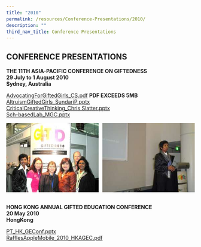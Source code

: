 ```yaml
---
title: "2010"
permalink: /resources/Conference-Presentations/2010/
description: ""
third_nav_title: Conference Presentations
---
```

## CONFERENCE PRESENTATIONS

**THE 11TH ASIA-PACIFIC CONFERENCE ON GIFTEDNESS**<br>
**29 July to 1 August 2010**<br>
**Sydney, Australia**

[AdvocatingForGiftedGirls\_CS.pdf](https://www.rgs.edu.sg/qql/slot/u554/Resources/Conference%20Proceedings/2010/AdvocatingForGiftedGirls_CS.pdf) **PDF EXCEEDS 5MB**<br>
[AltruismGiftedGirls\_SundariP.pptx](https://www.rgs.edu.sg/qql/slot/u554/Resources/Conference%20Proceedings/2010/AltruismGiftedGirls_SundariP.pptx)<br>
[CriticalCreativeThinking\_Chris Slatter.pptx](https://www.rgs.edu.sg/qql/slot/u554/Resources/Conference%20Proceedings/2010/CriticalCreativeThinking_Chris%20Slatter.pptx)<br>
[Sch-basedLab\_MGC.pptx](https://www.rgs.edu.sg/qql/slot/u554/Resources/Conference%20Proceedings/2010/Sch-basedLab_MGC.pptx)

<img src="/images/20101.jpg" style="width:49%" align=left>
<img src="/images/20102.jpg" style="width:49%" align=right>
<br clear="left"><br>

**HONG KONG ANNUAL GIFTED EDUCATION CONFERENCE**<br>
**20 May 2010**<br>
**HongKong**

[PT\_HK\_GEConf.pptx](https://www.rgs.edu.sg/qql/slot/u554/Resources/Conference%20Proceedings/2010/PT_HK_GEConf.pptx)<br>
[RafflesAppleMobile_2010_HKAGEC.pdf](/files/RafflesAppleMobile_2010_HKAGEC.pdf)